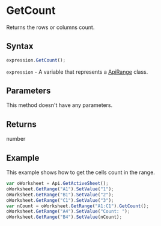 # GetCount

Returns the rows or columns count.

## Syntax

```javascript
expression.GetCount();
```

`expression` - A variable that represents a [ApiRange](../ApiRange.md) class.

## Parameters

This method doesn't have any parameters.

## Returns

number

## Example

This example shows how to get the cells count in the range.

```javascript editor-xlsx
var oWorksheet = Api.GetActiveSheet();
oWorksheet.GetRange("A1").SetValue("1");
oWorksheet.GetRange("B1").SetValue("2");
oWorksheet.GetRange("C1").SetValue("3");
var nCount = oWorksheet.GetRange("A1:C1").GetCount();
oWorksheet.GetRange("A4").SetValue("Count: ");
oWorksheet.GetRange("B4").SetValue(nCount);
```
